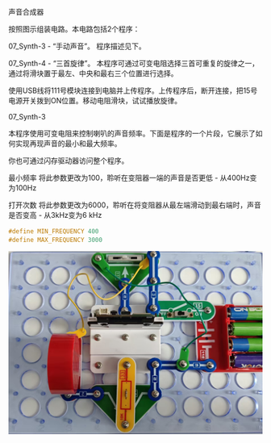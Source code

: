 声音合成器

按照图示组装电路。本电路包括2个程序：

07_Synth-3 - “手动声音”。
程序描述见下。

07_Synth-4 - “三首旋律”。
本程序可通过可变电阻选择三首可重复的旋律之一，通过将滑块置于最左、中央和最右三个位置进行选择。

使用USB线将111号模块连接到电脑并上传程序。上传程序后，断开连接，把15号电源开关拨到ON位置。移动电阻滑块，试试播放旋律。

07_Synth-3

本程序使用可变电阻来控制喇叭的声音频率。下面是程序的一个片段，它展示了如何实现再现声音的最小和最大频率。

你也可通过闪存驱动器访问整个程序。

最小频率
将此参数更改为100，聆听在变阻器一端的声音是否更低 - 从400Hz变为100Hz

打开次数
将此参数更改为6000，聆听在将变阻器从最左端滑动到最右端时，声音是否变高 - 从3kHz变为6 kHz

```c
#define MIN_FREQUENCY 400
#define MAX_FREQUENCY 3000
```

![](082p1.jpg)